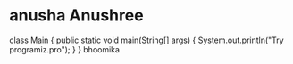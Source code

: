 # anusha Anushree
class Main {
    public static void main(String[] args) {
        System.out.println("Try programiz.pro");
    }
}
bhoomika
